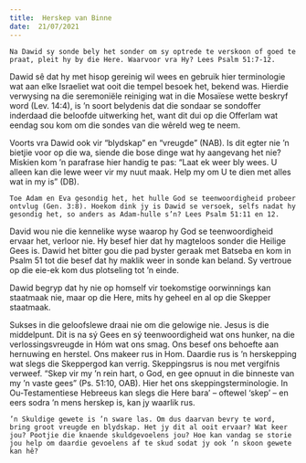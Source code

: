 ```yaml
---
title:  Herskep van Binne
date:  21/07/2021
---
```


`Na Dawid sy sonde bely het sonder om sy optrede te verskoon of goed te praat, pleit hy by die Here. Waarvoor vra Hy? Lees Psalm 51:7-12.`

Dawid sê dat hy met hisop gereinig wil wees en gebruik hier terminologie wat aan elke Israeliet wat ooit die tempel besoek het, bekend was. Hierdie verwysing na die seremoniële reiniging wat in die Mosaïese wette beskryf word (Lev. 14:4), is ’n soort belydenis dat die sondaar se sondoffer inderdaad die beloofde uitwerking het, want dit dui op die Offerlam wat eendag sou kom om die sondes van die wêreld weg te neem.

Voorts vra Dawid ook vir “blydskap” en “vreugde” (NAB). Is dit egter nie ’n bietjie voor op die wa, siende die bose dinge wat hy aangevang het nie? Miskien kom ’n parafrase hier handig te pas: “Laat ek weer bly wees. U alleen kan die lewe weer vir my nuut maak. Help my om U te dien met alles wat in my is” (DB).

`Toe Adam en Eva gesondig het, het hulle God se teenwoordigheid probeer ontvlug (Gen. 3:8). Hoekom dink jy is Dawid se versoek, selfs nadat hy gesondig het, so anders as Adam-hulle s’n? Lees Psalm 51:11 en 12.`

David wou nie die kennelike wyse waarop hy God se teenwoordigheid ervaar het, verloor nie. Hy besef hier dat hy magteloos sonder die Heilige Gees is. Dawid het bitter gou die pad byster geraak met Batseba en kom in Psalm 51 tot die besef dat hy maklik weer in sonde kan beland. Sy vertroue op die eie-ek kom dus plotseling tot ’n einde.

Dawid begryp dat hy nie op homself vir toekomstige oorwinnings kan staatmaak nie, maar op die Here, mits hy geheel en al op die Skepper staatmaak.

Sukses in die geloofslewe draai nie om die gelowige nie. Jesus is die middelpunt. Dit is na sý Gees en sý teenwoordigheid wat ons hunker, na die verlossingsvreugde in Hóm wat ons smag. Ons besef ons behoefte aan hernuwing en herstel. Ons makeer rus in Hom. Daardie rus is ’n herskepping wat slegs die Skeppergod kan verrig. Skeppingsrus is nou met vergifnis verweef. “Skep vir my ’n rein hart, o God, en gee opnuut in die binneste van my ’n vaste gees” (Ps. 51:10, OAB). Hier het ons skeppingsterminologie. In Ou-Testamentiese Hebreeus kan slegs die Here bara’ – oftewel ‘skep’ – en eers sodra ’n mens herskep is, kan jy waarlik rus.

`’n Skuldige gewete is ’n sware las. Om dus daarvan bevry te word, bring groot vreugde en blydskap. Het jy dit al ooit ervaar? Wat keer jou? Pootjie die knaende skuldgevoelens jou? Hoe kan vandag se storie jou help om daardie gevoelens af te skud sodat jy ook ’n skoon gewete kan hê?`